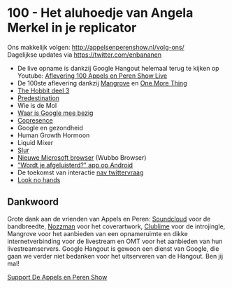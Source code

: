 # 100 - Het aluhoedje van Angela Merkel in je replicator

<p>Ons makkelijk volgen: <a href="http://appelsenperenshow.nl/volg-ons/" rel="nofollow">http://appelsenperenshow.nl/volg-ons/</a><br />
Dagelijkse updates via <a href="https://twitter.com/enbananen" rel="nofollow">https://twitter.com/enbananen</a></p>

<ul>
<li>De live opname is dankzij Google Hangout helemaal terug te kijken op Youtube: <a href="https://www.youtube.com/watch?v=RKH3me_qU44" rel="nofollow">Aflevering 100 Appels en Peren Show Live</a></li>
<li>De 100ste aflevering dankzij <a href="http://mangrove.nl" rel="nofollow">Mangrove</a> en <a href="http://onemorething.nl" rel="nofollow">One More Thing</a></li>
<li><a href="http://www.imdb.com/title/tt2310332/" rel="nofollow">The Hobbit deel 3</a></li>
<li><a href="http://www.imdb.com/title/tt2397535/" rel="nofollow">Predestination</a></li>
<li>Wie is de Mol</li>
<li><a href="http://arstechnica.com/gadgets/2014/12/google-tracker-2015-everything-google-is-working-on-for-the-new-year/1/" rel="nofollow">Waar is Google mee bezig</a></li>
<li><a href="http://arstechnica.com/gadgets/2014/12/google-tracker-2015-everything-google-is-working-on-for-the-new-year/3/" rel="nofollow">Copresence</a></li>
<li>Google en gezondheid</li>
<li>Human Growth Hormoon</li>
<li>Liquid Mixer</li>
<li><a href="http://slur.io" rel="nofollow">Slur</a></li>
<li><a href="http://www.quirksmode.org/blog/archives/2014/12/a_new_microsoft.html" rel="nofollow">Nieuwe Microsoft browser</a> (Wubbo Browser)</li>
<li><a href="http://tweakers.mobi/nieuws/100466" rel="nofollow">&quot;Wordt je afgeluisterd?&quot; app op Android</a></li>
<li>De toekomst van interactie <a href="https://twitter.com/Roelofk1975/status/551037031246462976" rel="nofollow">nav twittervraag</a></li>
<li><a href="http://looknohands.me" rel="nofollow">Look no hands</a></li>
</ul>

<h2>Dankwoord</h2>

<p>Grote dank aan de vrienden van Appels en Peren: <a href="http://soundcloud.com" rel="nofollow">Soundcloud</a> voor de bandbreedte, <a href="http://www.nozzman.com/" rel="nofollow">Nozzman</a> voor het coverartwork, <a href="http://twitter.com/#!/clublime" rel="nofollow">Clublime</a> voor de introjingle, Mangrove voor het aanbieden van een opnameruimte en dikke internetverbinding voor de livestream en OMT voor het aanbieden van hun livestreamservers. Google Hangout is gewoon een dienst van Google, die gaan we verder niet bedanken voor het uitserveren van de Hangout. Ben jij mal!</p><p><a href="https://www.patreon.com/appelsenperenshow" rel="payment">Support De Appels en Peren Show</a></p>